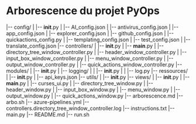 # Arborescence du projet PyOps

|-- config/
|   |-- __init__.py
|   |-- AI_config.json
|   |-- antivirus_config.json
|   |-- app_config.json
|   |-- explorer_config.json
|   |-- github_config.json
|   |-- quickactions_config.py
|   |-- templating_config.json
|   |-- test_config.json
|   |-- translate_config.json
|-- controllers/
|   |-- __init__.py
|   |-- __main__.py
|   |-- directory_tree_window_controller.py
|   |-- header_window_controller.py
|   |-- input_box_window_controller.py
|   |-- menu_window_controller.py
|   |-- output_window_controller.py
|   |-- quick_actions_window_controller.py
|-- modules/
|   |-- __init__.py
|   |-- logging/
|   |   |-- __init__.py
|   |   |-- log.py
|-- ressources/
|   |-- __init__.py
|   |-- api_keys.json
|-- utils/
|   |-- __init__.py
|-- views/
|   |-- __init__.py
|   |-- __main__.py
|   |-- curses_ui.py
|   |-- directory_tree_window.py
|   |-- header_window.py
|   |-- input_box_window.py
|   |-- menu_window.py
|   |-- output_window.py
|   |-- quick_actions_window.py
|-- arborescence.md
|-- arbo.sh
|-- azure-pipelines.yml
|-- controllers.directory_tree_window_controller.log
|-- instructions.txt
|-- main.py
|-- README.md
|-- run.sh
